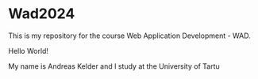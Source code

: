 # Wad2024
This is my repository for the course Web Application Development - WAD.

Hello World!

My name is Andreas Kelder and I study at the University of Tartu
